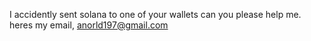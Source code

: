 I accidently sent solana to one of your wallets can you please help me. heres my email, anorld197@gmail.com
